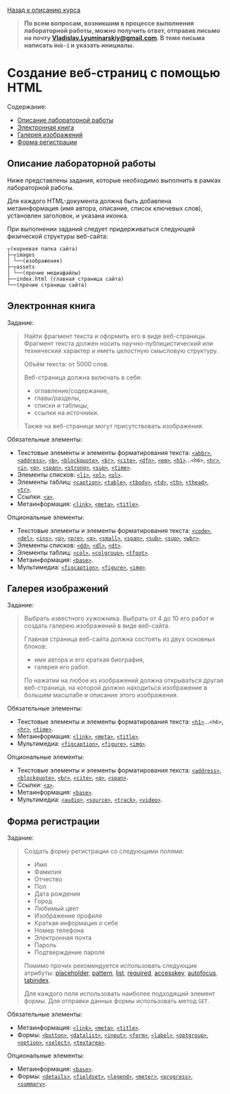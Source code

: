 [Назад к описанию курса](../README.md)

> **По всем вопросам, возникшим в процессе выполнения лабораторной работы, можно получить ответ, отправив письмо на почту Vladislav.Lyuminarskiy@gmail.com. В теме письма написать `Web-1` и указать инициалы.**

# Создание веб-страниц с помощью HTML

Содержание:
- [Описание лабораторной работы](#Описание-лабораторной-работы)
- [Электронная книга](#Электронная-книга)
- [Галерея изображений](#Галерея-изображений)
- [Форма регистрации](#Форма-регистрации)

## Описание лабораторной работы

Ниже представлены задания, которые необходимо выполнить в рамках лабораторной работы.

Для каждого HTML-документа должна быть добавлена метаинформация (имя автора, описание, список ключевых слов), установлен заголовок, и указана иконка.

При выполнении заданий следует придерживаться следующей физической структуры веб-сайта:

```
┬(корневая папка сайта)
├─┬images
│ └──(изображения)
├─┬assets
│ └──(прочие медиафайлы)
├──index.html (главная страница сайта)
└──(прочие страницы сайта)
```

## Электронная книга

Задание:

> Найти фрагмент текста и оформить его в виде веб-страницы. Фрагмент текста должен носить научно-публицистический или технический характер и иметь целостную смысловую структуру.
>
> Объём текста: от 5000 слов.
>
> Веб-страница должна включать в себя:
> - оглавление/содержание,
> - главы/разделы,
> - списки и таблицы,
> - ссылки на источники.
>
> Также на веб-странице могут присутствовать изображения.

Обязательные элементы:
- Текстовые элементы и элементы форматирования текста: [`<abbr>`](http://htmlbook.ru/html/abbr), [`<address>`](http://htmlbook.ru/html/address), [`<b>`](http://htmlbook.ru/html/b), [`<blockquote>`](http://htmlbook.ru/html/blockquote), [`<br>`](http://htmlbook.ru/html/br), [`<cite>`](http://htmlbook.ru/html/cite), [`<dfn>`](http://htmlbook.ru/html/dfn), [`<em>`](http://htmlbook.ru/html/em), [`<h1>`](http://htmlbook.ru/html/h1)...`<h6>`, [`<hr>`](http://htmlbook.ru/html/hr), [`<i>`](http://htmlbook.ru/html/i), [`<p>`](http://htmlbook.ru/html/p),  [`<span>`](http://htmlbook.ru/html/span), [`<strong>`](http://htmlbook.ru/html/strong), [`<sup>`](http://htmlbook.ru/html/sup), [`<time>`](http://htmlbook.ru/html/time).
- Элементы списков: [`<li>`](http://htmlbook.ru/html/li), [`<ol>`](http://htmlbook.ru/html/ol), [`<ul>`](http://htmlbook.ru/html/ul).
- Элементы таблиц: [`<caption>`](http://htmlbook.ru/html/caption), [`<table>`](http://htmlbook.ru/html/table), [`<tbody>`](http://htmlbook.ru/html/tbody), [`<td>`](http://htmlbook.ru/html/td), [`<th>`](http://htmlbook.ru/html/th), [`<thead>`](http://htmlbook.ru/html/thead), [`<tr>`](http://htmlbook.ru/html/tr).
- Ссылки: [`<a>`](http://htmlbook.ru/html/a).
- Метаинформация: [`<link>`](http://htmlbook.ru/html/link), [`<meta>`](http://htmlbook.ru/html/meta), [`<title>`](http://htmlbook.ru/html/title).

Опциональные элементы:
- Текстовые элементы и элементы форматирования текста: [`<code>`](http://htmlbook.ru/html/code), [`<del>`](http://htmlbook.ru/html/del), [`<ins>`](http://htmlbook.ru/html/ins), [`<p>`](http://htmlbook.ru/html/p), [`<pre>`](http://htmlbook.ru/html/pre), [`<q>`](http://htmlbook.ru/html/q), [`<small>`](http://htmlbook.ru/html/small), [`<span>`](http://htmlbook.ru/html/span), [`<sub>`](http://htmlbook.ru/html/sub), [`<sup>`](http://htmlbook.ru/html/sup), [`<wbr>`](http://htmlbook.ru/html/wbr).
- Элементы списков: [`<dd>`](http://htmlbook.ru/html/dd), [`<dl>`](http://htmlbook.ru/html/dl), [`<dt>`](http://htmlbook.ru/html/dt).
- Элементы таблиц: [`<col>`](http://htmlbook.ru/html/col), [`<colgroup>`](http://htmlbook.ru/html/colgroup), [`<tfoot>`](http://htmlbook.ru/html/tfoot).
- Метаинформация: [`<base>`](http://htmlbook.ru/html/base).
- Мультимедиа: [`<figcaption>`](http://htmlbook.ru/html/figcaption), [`<figure>`](http://htmlbook.ru/html/figure), [`<img>`](http://htmlbook.ru/html/img).

## Галерея изображений

Задание:

> Выбрать известного хужожника. Выбрать от 4 до 10 его работ и создать галерею изображений в виде веб-сайта.
>
> Главная страница веб-сайта должна состоять из двух основных блоков:
> - имя автора и его краткая биография,
> - галерея его работ.
>
> По нажатии на любое из изображений должна открываться другая веб-страница, на которой должно находиться изображение в большем масштабе и описание этого изображения.

Обязательные элементы:
- Текстовые элементы и элементы форматирования текста: [`<h1>`](http://htmlbook.ru/html/h1)...`<h6>`, [`<hr>`](http://htmlbook.ru/html/hr), [`<time>`](http://htmlbook.ru/html/time).
- Метаинформация: [`<link>`](http://htmlbook.ru/html/link), [`<meta>`](http://htmlbook.ru/html/meta), [`<title>`](http://htmlbook.ru/html/title).
- Мультимедиа: [`<figcaption>`](http://htmlbook.ru/html/figcaption), [`<figure>`](http://htmlbook.ru/html/figure), [`<img>`](http://htmlbook.ru/html/img).

Опциональные элементы:
- Текстовые элементы и элементы форматирования текста: [`<address>`](http://htmlbook.ru/html/address), [`<blockquote>`](http://htmlbook.ru/html/blockquote), [`<br>`](http://htmlbook.ru/html/br), [`<cite>`](http://htmlbook.ru/html/cite), [`<q>`](http://htmlbook.ru/html/q), [`<span>`](http://htmlbook.ru/html/span).
- Ссылки: [`<a>`](http://htmlbook.ru/html/a).
- Метаинформация: [`<base>`](http://htmlbook.ru/html/base).
- Мультимедиа: [`<audio>`](http://htmlbook.ru/html/audio), [`<source>`](http://htmlbook.ru/html/source), [`<track>`](http://htmlbook.ru/html/track), [`<video>`](http://htmlbook.ru/html/video).

## Форма регистрации

Задание:

> Создать форму регистрации со следующими полями:
> - Имя
> - Фамилия
> - Отчество
> - Пол
> - Дата рождения
> - Город
> - Любимый цвет
> - Изображение профиля
> - Краткая информация о себе
> - Номер телефона
> - Электронная почта
> - Пароль
> - Подтверждение пароля
>
> Помимо прочих рекомендуется использовать следующие атрибуты: [placeholder](http://htmlbook.ru/html/input/placeholder), [pattern](http://htmlbook.ru/html/input/pattern), [list](http://htmlbook.ru/html/input/list), [required](http://htmlbook.ru/html/input/required), [accesskey](http://htmlbook.ru/html/input/accesskey), [autofocus](http://htmlbook.ru/html/input/autofocus), [tabindex](http://htmlbook.ru/html/input/tabindex).
>
> Для каждого поля использовать наиболее подходящий элемент формы. Для отправки данных формы использовать метод `GET`.

Обязательные элементы:
- Метаинформация: [`<link>`](http://htmlbook.ru/html/link), [`<meta>`](http://htmlbook.ru/html/meta), [`<title>`](http://htmlbook.ru/html/title).
- Формы: [`<button>`](http://htmlbook.ru/html/button), [`<datalist>`](http://htmlbook.ru/html/datalist), [`<input>`](http://htmlbook.ru/html/input), [`<form>`](http://htmlbook.ru/html/form), [`<label>`](http://htmlbook.ru/html/label), [`<optgroup>`](http://htmlbook.ru/html/optgroup), [`<option>`](http://htmlbook.ru/html/option), [`<select>`](http://htmlbook.ru/html/select), [`<textarea>`](http://htmlbook.ru/html/textarea).

Опциональные элементы:
- Метаинформация: [`<base>`](http://htmlbook.ru/html/base).
- Формы: [`<details>`](http://htmlbook.ru/html/details), [`<fieldset>`](http://htmlbook.ru/html/fieldset), [`<legend>`](http://htmlbook.ru/html/legend), [`<meter>`](http://htmlbook.ru/html/meter), [`<progress>`](http://htmlbook.ru/html/progress), [`<summary>`](http://htmlbook.ru/html/summary).